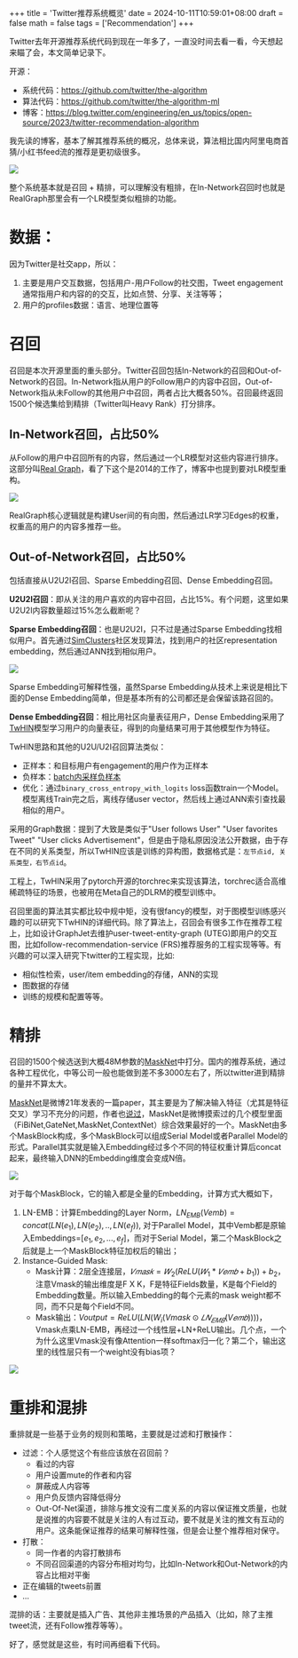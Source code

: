 +++
title = 'Twitter推荐系统概览'
date = 2024-10-11T10:59:01+08:00
draft = false
math = false
tags = ['Recommendation']
+++

Twitter去年开源推荐系统代码到现在一年多了，一直没时间去看一看，今天想起来瞄了会，本文简单记录下。

开源：
- 系统代码：https://github.com/twitter/the-algorithm
- 算法代码：https://github.com/twitter/the-algorithm-ml
- 博客：https://blog.twitter.com/engineering/en_us/topics/open-source/2023/twitter-recommendation-algorithm

我先读的博客，基本了解其推荐系统的概况，总体来说，算法相比国内阿里电商首猜/小红书feed流的推荐是更初级很多。

![](./image/framework.png)

整个系统基本就是召回 + 精排，可以理解没有粗排，在In-Network召回时也就是RealGraph那里会有一个LR模型类似粗排的功能。

# 数据：

因为Twitter是社交app，所以：
1. 主要是用户交互数据，包括用户-用户Follow的社交图，Tweet engagement通常指用户和内容的的交互，比如点赞、分享、关注等等；
2. 用户的profiles数据：语言、地理位置等

# 召回

召回是本次开源里面的重头部分。Twitter召回包括In-Network的召回和Out-of-Network的召回。In-Network指从用户的Follow用户的内容中召回，Out-of-Network指从未Follow的其他用户中召回，两者占比大概各50%。召回最终返回1500个候选集给到精排（Twitter叫Heavy Rank）打分排序。

## In-Network召回，占比50%

从Follow的用户中召回所有的内容，然后通过一个LR模型对这些内容进行排序。这部分叫[Real Graph](https://www.ueo-workshop.com/wp-content/uploads/2014/04/sig-alternate.pdf)，看了下这个是2014的工作了，博客中也提到要对LR模型重构。

![](image/realgraph.png)

RealGraph核心逻辑就是构建User间的有向图，然后通过LR学习Edges的权重，权重高的用户的内容多推荐一些。

## Out-of-Network召回，占比50%

包括直接从U2U2I召回、Sparse Embedding召回、Dense Embedding召回。

**U2U2I召回**：即从关注的用户喜欢的内容中召回，占比15%。有个问题，这里如果U2U2I内容数量超过15%怎么截断呢？

**Sparse Embedding召回**：也是U2U2I，只不过是通过Sparse Embedding找相似用户。首先通过[SimClusters](https://github.com/twitter/the-algorithm/blob/main/src/scala/com/twitter/simclusters_v2/README.md)社区发现算法，找到用户的社区representation embedding，然后通过ANN找到相似用户。

![](image/simcluster.png)

Sparse Embedding可解释性强，虽然Sparse Embedding从技术上来说是相比下面的Dense Embedding简单，但是基本所有的公司都还是会保留该路召回的。

**Dense Embedding召回**：相比用社区向量表征用户，Dense Embedding采用了[TwHIN](https://github.com/twitter/the-algorithm-ml/blob/main/projects/twhin/README.md)模型学习用户的向量表征，得到的向量结果可用于其他模型作为特征。

TwHIN思路和其他的U2U/U2I召回算法类似：
- 正样本：和目标用户有engagement的用户作为正样本
- 负样本：[batch内采样负样本](https://github.com/twitter/the-algorithm-ml/blob/b85210863f7a94efded0ef5c5ccf4ff42767876c/projects/twhin/models/models.py#L57)
- 优化：通过`binary_cross_entropy_with_logits` loss函数train一个Model。模型离线Train完之后，离线存储user vector，然后线上通过ANN索引查找最相似的用户。

采用的Graph数据：提到了大致是类似于"User follows User" "User favorites Tweet" "User clicks Advertisement"，但是由于隐私原因没法公开数据，由于存在不同的关系类型，所以TwHIN应该是训练的异构图，数据格式是：`左节点id, 关系类型，右节点id`。

工程上，TwHIN采用了pytorch开源的torchrec来实现该算法，torchrec适合高维稀疏特征的场景，也被用在Meta自己的DLRM的模型训练中。

召回里面的算法其实都比较中规中矩，没有很fancy的模型，对于图模型训练感兴趣的可以研究下TwHIN的详细代码。除了算法上，召回会有很多工作在推荐工程上，比如设计GraphJet去维护user-tweet-entity-graph (UTEG)即用户的交互图，比如follow-recommendation-service (FRS)推荐服务的工程实现等等。有兴趣的可以深入研究下twitter的工程实现，比如:
- 相似性检索，user/item embedding的存储，ANN的实现
- 图数据的存储
- 训练的规模和配置等等。

# 精排

召回的1500个候选送到大概48M参数的[MaskNet](https://github.com/twitter/the-algorithm-ml/blob/main/projects/home/recap/model/mask_net.py)中打分。国内的推荐系统，通过各种工程优化，中等公司一般也能做到差不多3000左右了，所以twitter进到精排的量并不算太大。

[MaskNet](https://arxiv.org/abs/2102.07619)是微博21年发表的一篇paper，其主要是为了解决输入特征（尤其是特征交叉）学习不充分的问题，作者也[说过](https://www.zhihu.com/pin/1625914601194958848?native=0&scene=pin_moments)，MaskNet是微博摸索过的几个模型里面（FiBiNet,GateNet,MaskNet,ContextNet）综合效果最好的一个。MaskNet由多个MaskBlock构成，多个MaskBlock可以组成Serial Model或者Parallel Model的形式。Parallel其实就是输入Embedding经过多个不同的特征权重计算后concat起来，最终输入DNN的Embedding维度会变成N倍。

![](image/masknet.png)

对于每个MaskBlock，它的输入都是全量的Embedding，计算方式大概如下，
1. LN-EMB：计算Embedding的Layer Norm，$LN_{EMB}(Vemb)=concat(LN(e_1),LN(e_2),..,LN(e_f))$, 对于Parallel Model，其中Vemb都是原输入Embeddings=$[e_1,e_2,...,e_f]$，而对于Serial Model，第二个MaskBlock之后就是上一个MaskBlock特征加权后的输出；
2. Instance-Guided Mask:
    - Mask计算：2层全连接层，$𝑉𝑚𝑎𝑠𝑘 =𝑊_2(ReLU(𝑊_1*𝑉𝑒𝑚𝑏 + b_1)) + b_2$，注意Vmask的输出维度是F X K，F是特征Fields数量，K是每个Field的Embedding数量。所以输入Embedding的每个元素的mask weight都不同，而不只是每个Field不同。
    - Mask输出：$Voutput=ReLU(LN(W_i(Vmask⊙𝐿𝑁_{𝐸𝑀𝐵}(V𝑒𝑚𝑏))))$，Vmask点乘LN-EMB，再经过一个线性层+LN+ReLU输出。几个点，一个为什么这里Vmask没有像Attention一样softmax归一化？第二个，输出这里的线性层只有一个weight没有bias项？

![](image/maskblock.png)


# 重排和混排

重排就是一些基于业务的规则和策略，主要就是过滤和打散操作：

- 过滤：个人感觉这个有些应该放在召回前？
    - 看过的内容
    - 用户设置mute的作者和内容
    - 屏蔽成人内容等
    - 用户负反馈内容降低得分
    - Out-Of-Net渠道，排除与推文没有二度关系的内容以保证推文质量，也就是说推的内容要不就是关注的人有过互动，要不就是关注的推文有互动的用户。这条能保证推荐的结果可解释性强，但是会让整个推荐相对保守。
- 打散：
    - 同一作者的内容打散排布
    - 不同召回渠道的内容分布相对均匀，比如In-Network和Out-Network的内容占比相对平衡
- 正在编辑的tweets前置
- ...

混排的话：主要就是插入广告、其他非主推场景的产品插入（比如，除了主推tweet流，还有Follow推荐等等）。

好了，感觉就是这些，有时间再细看下代码。
